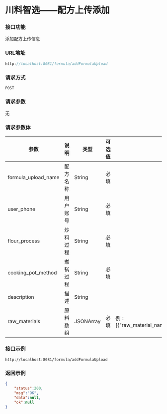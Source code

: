 # 川料智选——配方上传添加
### 接口功能

添加配方上传信息

### URL地址

```javascript
http://localhost:8081/formula/addFormulaUpload
```

### 请求方式

`POST`

### 请求参数
 
无

### 请求参数体

| 参数      | 说明                               | 类型      | 可选值       | 备注    |
|---------- |---------------------------------- |---------- |------------- |-------- |
|formula_upload_name  | 配方名称 | String | 必填 | |
|user_phone | 用户账号 | String | 必填 | |
|flour_process | 炒料过程 | String | 必填 | |
|cooking_pot_method  | 煮锅过程 | String | 必填 | |
|description | 描述 | String |  | |
|raw_materials | 原料数组 | JSONArray | 必填 | 例：[{"raw_material_name":"","variety":"",weight:"","processing_method":""}] |

### 接口示例

`http://localhost:8081/formula/addFormulaUpload`

### 返回示例

```json
{
    "status":200,
    "msg":"OK",
    "data":null,
    "ok":null
}
```
